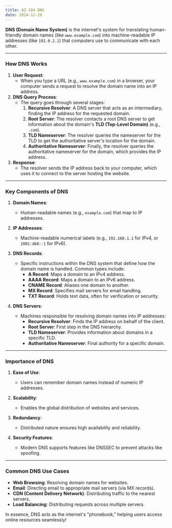 ```yaml
---
title: AZ-104 DNS
date: 2024-12-20
---
```


**DNS (Domain Name System)** is the internet's system for translating human-friendly domain names (like `www.example.com`) into machine-readable IP addresses (like `192.0.2.1`) that computers use to communicate with each other.

---

### **How DNS Works**

1. **User Request**:
    - When you type a URL (e.g., `www.example.com`) in a browser, your computer sends a request to resolve the domain name into an IP address.
2. **DNS Query Process**:
    - The query goes through several stages:
        1. **Recursive Resolver**: A DNS server that acts as an intermediary, finding the IP address for the requested domain.
        2. **Root Server**: The resolver contacts a root DNS server to get information about the domain's **TLD (Top-Level Domain)** (e.g., `.com`).
        3. **TLD Nameserver**: The resolver queries the nameserver for the TLD to get the authoritative server's location for the domain.
        4. **Authoritative Nameserver**: Finally, the resolver queries the authoritative nameserver for the domain, which provides the IP address.
3. **Response**:
    - The resolver sends the IP address back to your computer, which uses it to connect to the server hosting the website.

---

### **Key Components of DNS**

1. **Domain Names**:
    
    - Human-readable names (e.g., `example.com`) that map to IP addresses.
2. **IP Addresses**:
    
    - Machine-readable numerical labels (e.g., `192.168.1.1` for IPv4, or `2001:db8::1` for IPv6).
3. **DNS Records**:
    
    - Specific instructions within the DNS system that define how the domain name is handled. Common types include:
        - **A Record**: Maps a domain to an IPv4 address.
        - **AAAA Record**: Maps a domain to an IPv6 address.
        - **CNAME Record**: Aliases one domain to another.
        - **MX Record**: Specifies mail servers for email handling.
        - **TXT Record**: Holds text data, often for verification or security.
4. **DNS Servers**:
    
    - Machines responsible for resolving domain names into IP addresses:
        - **Recursive Resolver**: Finds the IP address on behalf of the client.
        - **Root Server**: First step in the DNS hierarchy.
        - **TLD Nameserver**: Provides information about domains in a specific TLD.
        - **Authoritative Nameserver**: Final authority for a specific domain.

---

### **Importance of DNS**

1. **Ease of Use**:
    
    - Users can remember domain names instead of numeric IP addresses.
2. **Scalability**:
    
    - Enables the global distribution of websites and services.
3. **Redundancy**:
    
    - Distributed nature ensures high availability and reliability.
4. **Security Features**:
    
    - Modern DNS supports features like DNSSEC to prevent attacks like spoofing.

---

### **Common DNS Use Cases**

- **Web Browsing**: Resolving domain names for websites.
- **Email**: Directing email to appropriate mail servers (via MX records).
- **CDN (Content Delivery Network)**: Distributing traffic to the nearest servers.
- **Load Balancing**: Distributing requests across multiple servers.

In essence, DNS acts as the internet's "phonebook," helping users access online resources seamlessly!
